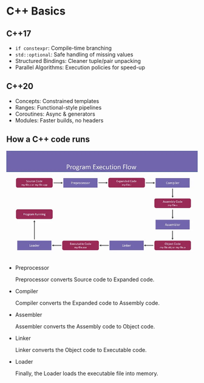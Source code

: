 # C++ Basics

## C++17
- `if constexpr`: Compile-time branching
- `std::optional`: Safe handling of missing values
- Structured Bindings: Cleaner tuple/pair unpacking
- Parallel Algorithms: Execution policies for speed-up

## C++20
- Concepts: Constrained templates
- Ranges: Functional-style pipelines
- Coroutines: Async & generators
- Modules: Faster builds, no headers


## How a C++ code runs 

![](docs/flow.webp)

- Preprocessor
  
  Preprocessor converts Source code to Expanded code.

- Compiler

   Compiler converts the Expanded code to Assembly code.

- Assembler

  Assembler converts the Assembly code to Object code.


- Linker

  Linker converts the Object code to Executable code.


- Loader

  Finally, the Loader loads the executable file into memory.

